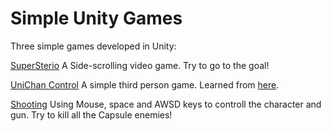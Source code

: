 # Simple Unity Games
Three simple games developed in Unity:

[SuperSterio](https://singyaowu.github.io/Unity/merioBuilds2/index.html)
A Side-scrolling video game. Try to go to the goal!

[UniChan Control](https://singyaowu.github.io/Unity/UnityChanBuilds/index.html)
A simple third person game. Learned from [here](https://www.youtube.com/watch?v=wdOk5QXYC6Y).

[Shooting](https://singyaowu.github.io/Unity/ShootingBuilds/index.html)
Using Mouse, space and AWSD keys to controll the character and gun. Try to kill all the Capsule enemies!
